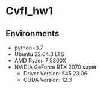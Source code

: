 # Cvfl_hw1

## Environments
- python=3.7
- Ubuntu 22.04.3 LTS
- AMD Ryzen 7 5800X
- NVIDIA GeForce RTX 2070 super
    - Driver Version: 545.23.06
    - CUDA Version: 12.3